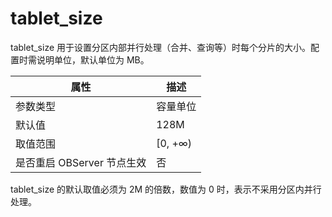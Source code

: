 tablet_size 
================================

tablet_size 用于设置分区内部并行处理（合并、查询等）时每个分片的大小。配置时需说明单位，默认单位为 MB。


|      **属性**      |  **描述**  |
|------------------|----------|
| 参数类型             | 容量单位     |
| 默认值              | 128M     |
| 取值范围             | \[0, +∞) |
| 是否重启 OBServer 节点生效 | 否        |



tablet_size 的默认取值必须为 2M 的倍数，数值为 0 时，表示不采用分区内并行处理。
